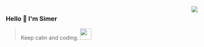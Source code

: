<img align="right" src="https://github-readme-stats.vercel.app/api?username=gaoxt&show_icons=true&icon_color=805AD5&text_color=718096&bg_color=ffffff&hide_title=true" />

### Hello 👋 I'm Simer 

> Keep calm and coding.  <img src="https://media.giphy.com/media/WUlplcMpOCEmTGBtBW/giphy.gif" width="30">

